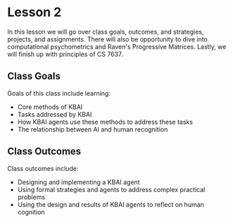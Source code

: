 # Lesson 2

In this lesson we will go over class goals, outcomes, and strategies, projects, and assignments. There will also be opportunity to dive into computational psychometrics and Raven's Progressive Matrices. Lastly, we will finish up with principles of CS 7637.

## Class Goals

Goals of this class include learning:

- Core methods of KBAI
- Tasks addressed by KBAI
- How KBAI agents use these methods to address these tasks
- The relationship between AI and human recognition

## Class Outcomes

Class outcomes include:

- Designing and implementing a KBAI agent
- Using formal strategies and agents to address complex practical problems
- Using the design and results of KBAI agents to reflect on human cognition
